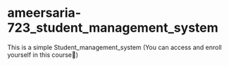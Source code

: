 # ameersaria-723_student_management_system
This is a simple Student_management_system (You can access and enroll yourself in this course🙂)
